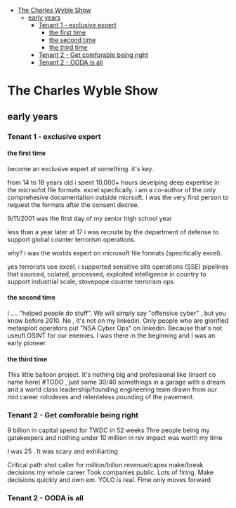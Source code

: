 - [The Charles Wyble Show](#the-charles-wyble-show)
  - [early years](#early-years)
    - [Tenant 1  - exclusive expert](#tenant-1----exclusive-expert)
      - [the first time](#the-first-time)
      - [the second time](#the-second-time)
      - [the third time](#the-third-time)
    - [Tenant 2  - Get comforable being right](#tenant-2----get-comforable-being-right)
    - [Tenant 2  - OODA is all](#tenant-2----ooda-is-all)

# The Charles Wyble Show

## early years

### Tenant 1  - exclusive expert

#### the first time

become an exclusive expert at something. it's key.

from 14 to 18 years old i spent 10,000+ hours develping deep expertise in the micrsofot file formats. excel specfically. i am a co-author of the only comprehesive documentation outside
micrsoft. i was the very first person to request the formats after the consent decree. 


9/11/2001 was the first day of my senior high school year 

less than a year later at 17 i was recruite by the department of defense to support global counter terrorism operations. 

why? i was the worlds expert on microsoft file formats (specifically excel).

yes terrorists use excel. i supported sensitive site operations (SSE) pipelines that sourced, colated, processed, exploited intelligence 
in country to support industrial scale, stovepope counter terrorism ops


#### the second time

I .... "helped people do stuff". We will simply say "offensive cyber" , but you know before 2010. No , it's not on my linkedin. Only people who are glorified metasploit operators put "NSA Cyber Ops" on linkedin. Because that's not useufl OSINT for our enemies. I was there in the beginning and I was an early pioneer.

#### the third time

This little balloon project. It's nothing big and profesisonal like (insert co name here) #TODO , just some 30/40 somethings in a garage with a dream and a world 
class leadership/founding engineering team drawn from our mid career rolodexes and relenteless pounding of the pavement. 

### Tenant 2  - Get comforable being right 

9 billion in capital spend for TWDC in 52 weeks 
Thre people being my gatekeepers and nothing under 10 million in rev impact was worth my time

I was 25 . It was scary and exhiliarting 

Critical path shot caller for million/billon revenue/capex make/break decisions my whole career 
Took companies public. Lots of firing. 
Make decisions quickly and own em. YOLO is real. Fime only moves forward



### Tenant 2  - OODA is all